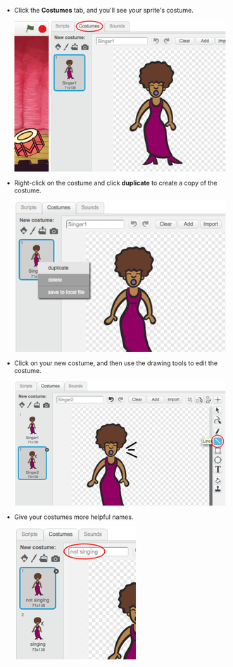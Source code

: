 + Click the **Costumes** tab, and you'll see your sprite's costume.

	![screenshot](images/singer-costume.png)

+ Right-click on the costume and click **duplicate** to create a copy of the costume.

	![screenshot](images/singer-duplicate.png)

+ Click on your new costume, and then use the drawing tools to edit the costume.

	![screenshot](images/singer-click.png)

+ Give your costumes more helpful names.

	![screenshot](images/singer-name.png)
